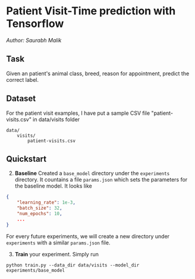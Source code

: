 # Patient Visit-Time prediction with Tensorflow

_Author: Saurabh Malik_

## Task

Given an patient's animal class, breed, reason for appointment,  predict the correct label.

## Dataset

For the patient visit examples, I have put a sample CSV file "patient-visits.csv" in data/visits folder

```
data/
    visits/
        patient-visits.csv
```


## Quickstart

2. **Baseline** Created a `base_model` directory under the `experiments` directory. It countains a file `params.json` which sets the parameters for the baseline model. It looks like

```json
{
    "learning_rate": 1e-3,
    "batch_size": 32,
    "num_epochs": 10,
    ...
}
```

For every future experiments, we will create a new directory under `experiments` with a similar `params.json` file. 

3. **Train** your experiment. Simply run

```
python train.py --data_dir data/visits --model_dir experiments/base_model
```
